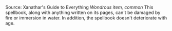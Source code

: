 Source: Xanathar's Guide to Everything
*Wondrous item, common*
This spellbook, along with anything written on its pages, can't be damaged by fire or immersion in water. In addition, the spellbook doesn't deteriorate with age.